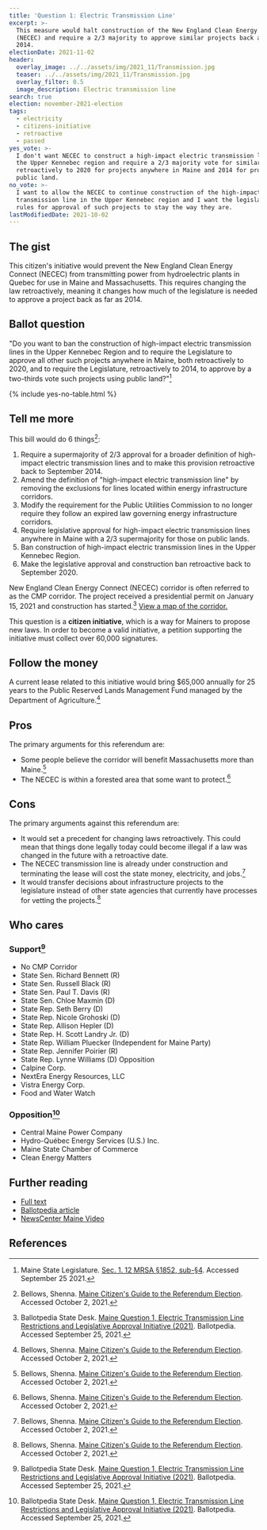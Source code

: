 ```yaml
---
title: 'Question 1: Electric Transmission Line'
excerpt: >-
  This measure would halt construction of the New England Clean Energy Connect
  (NECEC) and require a 2/3 majority to approve similar projects back as far as
  2014.
electionDate: 2021-11-02
header:
  overlay_image: ../../assets/img/2021_11/Transmission.jpg
  teaser: ../../assets/img/2021_11/Transmission.jpg
  overlay_filter: 0.5
  image_description: Electric transmission line
search: true
election: november-2021-election
tags:
  - electricity
  - citizens-initiative
  - retroactive
  - passed
yes_vote: >-
  I don't want NECEC to construct a high-impact electric transmission line in
  the Upper Kennebec region and require a 2/3 majority vote for similar projects
  retroactively to 2020 for projects anywhere in Maine and 2014 for projects on
  public land.
no_vote: >-
  I want to allow the NECEC to continue construction of the high-impact electric
  transmission line in the Upper Kennebec region and I want the legislative
  rules for approval of such projects to stay the way they are.
lastModifiedDate: 2021-10-02
---
```


## The gist

This citizen's initiative would prevent the New England Clean Energy Connect (NECEC) from transmitting power from hydroelectric plants in Quebec for use in Maine and Massachusetts. This requires changing the law retroactively, meaning it changes how much of the legislature is needed to approve a project back as far as 2014.

## Ballot question

"Do you want to ban the construction of high-impact electric transmission lines in the Upper Kennebec Region and to require the Legislature to approve all other such projects anywhere in Maine, both retroactively to 2020, and to require the Legislature, retroactively to 2014, to approve by a two-thirds vote such projects using public land?"[^1]

{% include yes-no-table.html %}

## Tell me more

This bill would do 6 things[^4]:

1. Require a supermajority of 2/3 approval for a broader definition of high-impact electric transmission lines and to make this provision retroactive back to September 2014.
2. Amend the definition of "high-impact electric transmission line" by removing the exclusions for lines located within energy infrastructure corridors.
3. Modify the requirement for the Public Utilities Commission to no longer require they follow an expired law governing energy infrastructure corridors.
4. Require legislative approval for high-impact electric transmission lines anywhere in Maine with a 2/3 supermajority for those on public lands.
5. Ban construction of high-impact electric transmission lines in the Upper Kennebec Region.
6. Make the legislative approval and construction ban retroactive back to September 2020.

New England Clean Energy Connect (NECEC) corridor is often referred to as the CMP corridor. The project received a presidential permit on January 15, 2021 and construction has started.[^2] [View a map of the corridor.](<https://ballotpedia.org/Maine_Question_1,_Electric_Transmission_Line_Restrictions_and_Legislative_Approval_Initiative_(2021)#Background>)

This question is a **citizen initiative**, which is a way for Mainers to propose new laws. In order to become a valid initiative, a petition supporting the initiative must collect over 60,000 signatures.

## Follow the money

A current lease related to this initiative would bring $65,000 annually for 25 years to the Public Reserved Lands Management Fund managed by the Department of Agriculture.[^4]

## Pros

The primary arguments for this referendum are:

- Some people believe the corridor will benefit Massachusetts more than Maine.[^4]
- The NECEC is within a forested area that some want to protect.[^4]

## Cons

The primary arguments against this referendum are:

- It would set a precedent for changing laws retroactively. This could mean that things done legally today could become illegal if a law was changed in the future with a retroactive date.
- The NECEC transmission line is already under construction and terminating the lease will cost the state money, electricity, and jobs.[^4]
- It would transfer decisions about infrastructure projects to the legislature instead of other state agencies that currently have processes for vetting the projects.[^4]

## Who cares

### Support[^2]

- No CMP Corridor
- State Sen. Richard Bennett (R)
- State Sen. Russell Black (R)
- State Sen. Paul T. Davis (R)
- State Sen. Chloe Maxmin (D)
- State Rep. Seth Berry (D)
- State Rep. Nicole Grohoski (D)
- State Rep. Allison Hepler (D)
- State Rep. H. Scott Landry Jr. (D)
- State Rep. William Pluecker (Independent for Maine Party)
- State Rep. Jennifer Poirier (R)
- State Rep. Lynne Williams (D) Opposition
- Calpine Corp.
- NextEra Energy Resources, LLC
- Vistra Energy Corp.
- Food and Water Watch

### Opposition[^2]

- Central Maine Power Company
- Hydro-Québec Energy Services (U.S.) Inc.
- Maine State Chamber of Commerce
- Clean Energy Matters

## Further reading

- [Full text](https://www.maine.gov/sos/cec/elec/citizens/line.pdf)
- [Ballotpedia article](<https://ballotpedia.org/Maine_Question_1,_Electric_Transmission_Line_Restrictions_and_Legislative_Approval_Initiative_(2021)>)
- [NewsCenter Maine Video](https://www.newscentermaine.com/article/news/politics/ballot-question-1-explained-high-impact-transmission-cmp-central-maine-power-corridor-new-england-clean-energy-corridor/97-8d9808c3-380e-4d37-b0c7-d78870f22d1a)

## References

[^1]: Maine State Legislature. [Sec. 1. 12 MRSA §1852, sub-§4](https://www.maine.gov/sos/cec/elec/citizens/line.pdf). Accessed September 25 2021.

[^2]: Ballotpedia State Desk. [Maine Question 1, Electric Transmission Line Restrictions and Legislative Approval Initiative (2021)](<https://ballotpedia.org/Maine_Question_1,_Electric_Transmission_Line_Restrictions_and_Legislative_Approval_Initiative_(2021)>). Ballotpedia. Accessed September 25, 2021.

[^4]: Bellows, Shenna. [Maine Citizen's Guide to the Referendum Election](https://www.maine.gov/sos/cec/elec/upcoming/pdf/11-21citizensguide.pdf). Accessed October 2, 2021.
